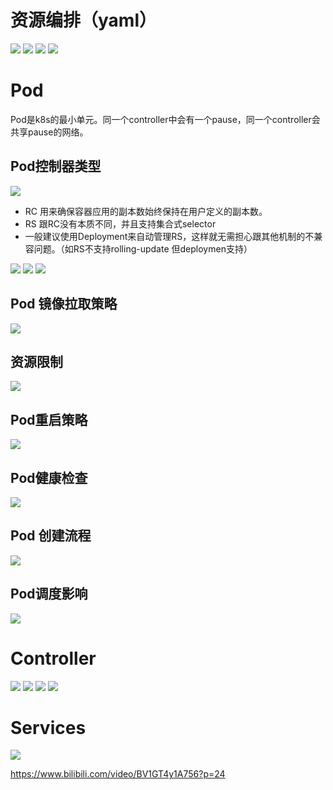 # 资源编排（yaml）
![](_doc/2.png)
![](_doc/3.png)
![](_doc/4.png)
![](_doc/5.png)
# Pod
Pod是k8s的最小单元。同一个controller中会有一个pause，同一个controller会共享pause的网络。
## Pod控制器类型
![](_doc/1.png)
- RC 用来确保容器应用的副本数始终保持在用户定义的副本数。
- RS 跟RC没有本质不同，并且支持集合式selector
- 一般建议使用Deployment来自动管理RS，这样就无需担心跟其他机制的不兼容问题。（如RS不支持rolling-update 但deploymen支持）

![](_doc/6.png)
![](_doc/7.png)
![](_doc/8.png)
## Pod 镜像拉取策略
![](_doc/9.png)
## 资源限制
![](_doc/10.png)
## Pod重启策略
![](_doc/11.png)
## Pod健康检查
![](_doc/12.png)
## Pod 创建流程
![](_doc/13.png)
## Pod调度影响
![](_doc/14.png)

# Controller
![](_doc/15.png)
![](_doc/16.png)
![](_doc/17.png)
![](_doc/18.png)
# Services
![](_doc/19.png)

https://www.bilibili.com/video/BV1GT4y1A756?p=24